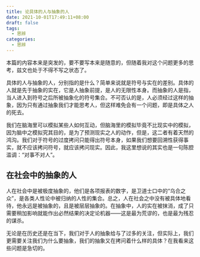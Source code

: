 ```yaml
---
title: 论具体的人与抽象的人
date: 2021-10-01T17:49:11+08:00
draft: false
tags:
  - 思辨
categories:
  - 思辨
---
```


本篇的内容本来是突发的，要不要写本来是随意的，但随着我对这个问题更多的思考，兹文也处于不得不写之状态了。

具体的人与抽象的人，分别指的是什么？简单来说就是符号与实在的差别。具体的人就是先于抽象的实在，它是人抽象前提，是人的无限性本身。而抽象的人是指，当人进入到符号之后所被抽象化的符号集合。不可否认的是，人必须经过这样的抽象，因为只有通过抽象我们才能思考人，但这样难免会有一个问题，即是具体之人的死去。

我们在脑海里可以模拟某些人如何互动，但脑海里的模拟毕竟不比现实中的模拟，因为脑中之模拟究其目的，是为了预测现实之人的动作，但是，这二者有着天然的鸿沟。我们对于符号的过度拷问只能得出符号本身，如果我们想要回溯性获得事实，就不应该拷问符号，就应该拷问现实。因此，我这里想说的其实也是一句陈腔滥调：“对事不对人”。

## 在社会中的抽象的人

人在社会中是被极度抽象的，他们是各项报表的数字，是卫道士口中的“乌合之众”，是各类人性论中被归纳的人性的集合。总之，人在社会之中没有被具体地看待，他永远是被抽象的，且是被层层抽象的。在抽象中，人的实在被抹消，成了只需要稍加影响就能作出必然结果的决定论机器——这是最为荒谬的，也是最为残忍的谋杀。

无论是在历史还是在当下，我们对于人的抽象给与了过多的关注，但实际上，我们更需要关注我们为什么要抽象，我们的抽象又在拷问着什么样的具体？在我看来这些问题是急切的。

